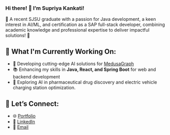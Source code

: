 ### Hi there! 👋 I’m Supriya Kankati!

🌟 A recent SJSU graduate with a passion for Java development, a keen interest in AI/ML, and certification as a SAP full-stack developer, combining academic knowledge and professional expertise to deliver impactful solutions! 🚀

## 🔭 What I'm Currently Working On:
- 🌟 Developing cutting-edge AI solutions for [MedusaGraph](https://github.com/Supriyakankati/Optimization-of-Protein-Ligand-Molecular-Docking-using-AI-ML.git)
- 📚 Enhancing my skills in **Java, React, and Spring Boot** for web and backend development
- 🧪 Exploring AI in pharmaceutical drug discovery and electric vehicle charging station optimization.

## 🤝 Let’s Connect:
- 🌐 [Portfolio](https://your-portfolio-link.com)
- 💼 [LinkedIn](https://www.linkedin.com/in/supriya99/)
- 📧 [Email](supriyakankati2@gmail.com)
